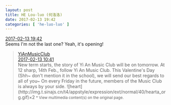 ```yaml
---
layout: post
title: HE Lou-luo (何洛洛)
date: 2017-02-13 19:42
categories: [ 'he-luo-luo' ]
---
```


<div class="weibo-info">
  <a href="http://weibo.com/6117570574/Evnjb85Oe">2017-02-13 19:42</a>
</div>
Seems I'm not the last one? Yeah, it's opening!

<!-- more -->

> <div class="weibo-post-name">
>   <a href="http://weibo.com/u/6094546964">YiAnMusicClub</a>
> </div>
> <div class="weibo-info">
>   <a href="http://weibo.com/6094546964/EvjLs3IF8">2017-02-13 10:41</a>
> </div>  
> New term starts, the story of Yi An Music Club will be on tomorrow. At 12 sharp, 14th Feb., follow Yi An Music Club. This Valentine's Day (Shh~ don't mention it in the school), we will send our best regards to all of you~ On every Friday in the future, members of the Music Club is always by your side. ![heart](http://img.t.sinajs.cn/t4/appstyle/expression/ext/normal/40/hearta_org.gif)×2  
> <small>* View multimedia content(s) on the original page.</small>
